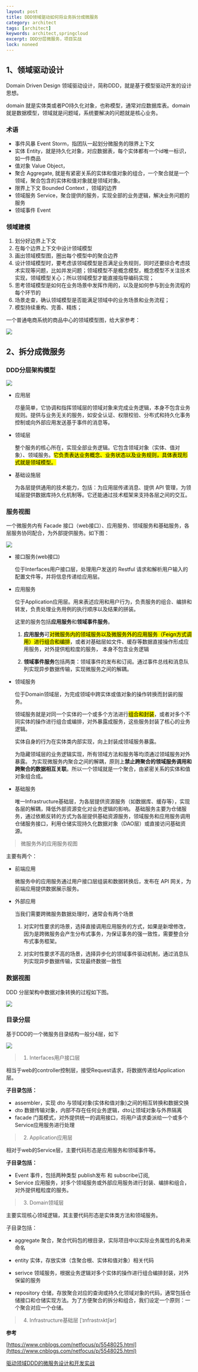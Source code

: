 ```yaml
---
layout: post
title: DDD领域驱动如何将业务拆分成微服务
category: architect
tags: [architect]
keywords: architect,springcloud
excerpt: DDD分层微服务，项目实战
lock: noneed
---
```


## 1、领域驱动设计

Domain Driven Design 领域驱动设计，简称DDD，就是基于模型驱动开发的设计思想。

domain 就是实体类或者PO持久化对象，也称模型，通常对应数据库表。domain就是数据模型，领域就是问题域，系统要解决的问题就是核心业务。

### 术语

- 事件风暴 Event Storm，指团队一起划分微服务的限界上下文
- 实体 Entity，就是持久化对象，对应数据表，每个实体都有一个id唯一标识，如一件商品
- 值对象 Value Object，
- 聚合 Aggregate, 就是有紧密关系的实体和值对象的组合，一个聚合就是一个领域，聚合包含的实体和值对象就是领域对象。
- 限界上下文 Bounded Context ，领域的边界
- 领域服务 Service，聚合提供的服务，实现全部的业务逻辑，解决业务问题的服务
- 领域事件 Event

### 领域建模

1. 划分好边界上下文
2. 在每个边界上下文中设计领域模型
3. 画出领域模型图，圈出每个模型中的聚合边界
4. 设计领域模型时，要考虑该领域模型是否满足业务规则，同时还要综合考虑技术实现等问题，比如并发问题；领域模型不是概念模型，概念模型不关注技术实现，领域模型关心；所以领域模型才能直接指导编码实现；
5. 思考领域模型是如何在业务场景中发挥作用的，以及是如何参与到业务流程的每个环节的
6. 场景走查，确认领域模型是否能满足领域中的业务场景和业务流程；
7. 模型持续重构、完善、精炼；

一个普通电商系统的商品中心的领域模型图，给大家参考：

![](\assets\images\2021\springcloud\domain-product-model.bmp)



## 2、拆分成微服务

### DDD分层架构模型

![](\assets\images\2021\springcloud\ddd-structure.jpg)

- 应用层

  尽量简单，它协调和指挥领域层的领域对象来完成业务逻辑，本身不包含业务规则。提供与业务无关的服务，如安全认证、权限校验、分布式和持久化事务控制或向外部应用发送基于事件的消息等。

- 领域层

  整个服务的核心所在，实现全部业务逻辑。它包含领域对象（实体、值对象）、领域服务。<mark>它负责表达业务概念、业务状态以及业务规则，具体表现形式就是领域模型。</mark>

- 基础设施层

  为各层提供通用的技术能力，包括：为应用层传递消息、提供 API 管理，为领域层提供数据库持久化机制等。它还能通过技术框架来支持各层之间的交互。

### 服务视图

一个微服务内有 Facade 接口（web接口）、应用服务、领域服务和基础服务，各层服务协同配合，为外部提供服务。如下图：

![](\assets\images\2021\springcloud\ddd-service-lay.jpg)

- 接口服务(web接口)

  位于Interfaces用户接口层，处理用户发送的 Restful 请求和解析用户输入的配置文件等，并将信息传递给应用层。

- 应用服务

  位于Application应用层。用来表述应用和用户行为，负责服务的组合、编排和转发，负责处理业务用例的执行顺序以及结果的拼装。  

  这里的服务包括**应用服务**和**领域事件服务**。

  1) **应用服务**可<mark>对微服务内的领域服务以及微服务外的应用服务（Feign方式调用）进行组合和编排</mark>，或者对基础层如文件、缓存等数据直接操作形成应用服务，对外提供粗粒度的服务， 本身不包含业务逻辑

  2) **领域事件服务**包括两类：领域事件的发布和订阅。通过事件总线和消息队列实现异步数据传输，实现微服务之间的解耦。

- 领域服务

  位于Domain领域层，为完成领域中跨实体或值对象的操作转换而封装的服务。

  领域服务就是对同一个实体的一个或多个方法进行<mark>组合和封装</mark>，或者对多个不同实体的操作进行组合或编排，对外暴露成服务，这些服务封装了核心的业务逻辑。

  实体自身的行为在实体类内部实现，向上封装成领域服务暴露。

   为隐藏领域层的业务逻辑实现，所有领域方法和服务等均须通过领域服务对外暴露。 为实现微服务内聚合之间的解耦，原则上**禁止跨聚合的领域服务调用和跨聚合的数据相互关联**。所以一个领域就是一个聚合，由紧密关系的实体和值对象组合成。

- 基础服务

  唯一Infrastructure基础层，为各层提供资源服务（如数据库、缓存等），实现各层的解耦，降低外部资源变化对业务逻辑的影响。 基础服务主要为仓储服务，通过依赖反转的方式为各层提供基础资源服务，领域服务和应用服务调用仓储服务接口，利用仓储实现持久化数据对象（DAO层）或直接访问基础资源。

> 微服务外的应用服务视图

主要有两个：

- 前端应用

  微服务中的应用服务通过用户接口层组装和数据转换后，发布在 API 网关，为前端应用提供数据展示服务。

- 外部应用

  当我们需要跨微服务数据处理时，通常会有两个场景

  1) 对实时性要求的场景，选择直接调用应用服务的方式，如果是新增修改，因为是跨微服务会产生分布式事务，为保证事务的强一致性，需要整合分布式事务框架。

  2) 对实时性要求不高的场景，选择异步化的领域事件驱动机制，通过消息队列实现异步数据传输，实现最终数据一致性

### 数据视图

DDD 分层架构中数据对象转换的过程如下图。

![](D:\jacob\code\aikomj.github.io\assets\images\2021\springcloud\ddd-dto.png)



### 目录分层

基于DDD的一个微服务目录结构一般分4层，如下

![](\assets\images\2021\springcloud\domain-driven-design-1.jpg)

> 1) Interfaces用户接口层

相当于web的controller控制层，接受Request请求，将数据传递给Application层。

**子目录包括：**

- assembler，实现 dto 与领域对象(实体和值对象)之间的相互转换和数据交换
- dto 数据传输对象，内部不存在任何业务逻辑，dto让领域对象与外界隔离
- facade 门面模式，对外提供统一的调用接口，将用户请求委派给一个或多个Service应用服务进行处理

> 2) Application应用层

相对于web的Service层，主要代码形态是应用服务和领域事件等。

**子目录包括：**

- Event 事件，包括两种类型 publish发布 和 subscribe订阅,
- Service 应用服务，对多个领域服务或外部应用服务进行封装、编排和组合，对外提供粗粒度的服务。

> 3) Domain领域层

主要实现核心领域逻辑，其主要代码形态是实体类方法和领域服务。

子目录包括：

- aggregate 聚合，聚合代码包的根目录，实际项目中以实际业务属性的名称来命名

- entity 实体，存放实体（含聚合根、实体和值对象）相关代码
- serivce 领域服务，根据业务逻辑对多个实体的操作进行组合编排封装，对外保留的服务
- repository 仓储，存放聚合对应的查询或持久化领域对象的代码，通常包括仓储接口和仓储实现方法。为了方便聚合的拆分和组合，我们设定一个原则：一个聚合对应一个仓储。

> 4) Infrastructure基础层 [ˈɪnfrəstrʌktʃər]







**参考**

[https://www.cnblogs.com/netfocus/p/5548025.html](https://www.cnblogs.com/netfocus/p/5548025.html)

[驱动领域DDD的微服务设计和开发实战](https://www.cnblogs.com/burningmyself/p/12116388.html)

